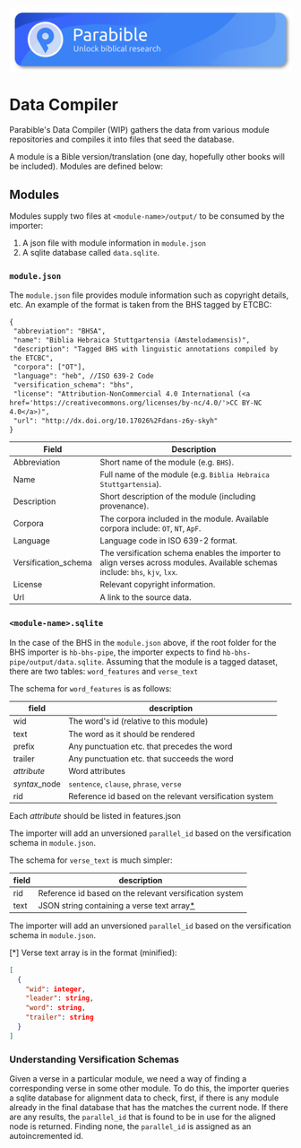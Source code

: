 ![Parabible header image](./header.png)

# Data Compiler

Parabible's Data Compiler (WIP) gathers the data from various module repositories and compiles it into files that seed the database.

A module is a Bible version/translation (one day, hopefully other books will be included). Modules are defined below:

## Modules

Modules supply two files at `<module-name>/output/` to be consumed by the importer:

1. A json file with module information in `module.json`
1. A sqlite database called `data.sqlite`.

### `module.json`

The `module.json` file provides module information such as copyright details, etc. An example of the format is taken from the BHS tagged by ETCBC:

```
{
 "abbreviation": "BHSA",
 "name": "Biblia Hebraica Stuttgartensia (Amstelodamensis)",
 "description": "Tagged BHS with linguistic annotations compiled by the ETCBC",
 "corpora": ["OT"],
 "language": "heb", //ISO 639-2 Code
 "versification_schema": "bhs",
 "license": "Attribution-NonCommercial 4.0 International (<a href='https://creativecommons.org/licenses/by-nc/4.0/'>CC BY-NC 4.0</a>)",
 "url": "http://dx.doi.org/10.17026%2Fdans-z6y-skyh"
}
```

Field | Description
--- | ---
Abbreviation | Short name of the module (e.g. `BHS`).
Name | Full name of the module (e.g. `Biblia Hebraica Stuttgartensia`).
Description | Short description of the module (including provenance).
Corpora | The corpora included in the module. Available corpora include: `OT`, `NT`, `ApF`.
Language | Language code in ISO 639-2 format.
Versification_schema | The versification schema enables the importer to align verses across modules. Available schemas include: `bhs`, `kjv`, `lxx`.
License | Relevant copyright information.
Url | A link to the source data.

### `<module-name>.sqlite`

In the case of the BHS in the `module.json` above, if the root folder for the BHS importer is `hb-bhs-pipe`, the importer expects to find `hb-bhs-pipe/output/data.sqlite`. Assuming that the module is a tagged dataset, there are two tables: `word_features` and `verse_text`

The schema for `word_features` is as follows:

| field | description |
|---|---|
| wid | The word's id (relative to this module) |
| text | The word as it should be rendered |
| prefix | Any punctuation etc. that precedes the word |
| trailer | Any punctuation etc. that succeeds the word |
| *attribute* | Word attributes |
| *syntax*_node | `sentence`, `clause`, `phrase`, `verse`  |
| rid | Reference id based on the relevant versification system |

Each *attribute* should be listed in features.json

The importer will add an unversioned `parallel_id` based on the versification schema in `module.json`.

The schema for `verse_text` is much simpler:

| field | description |
|---|---|
| rid | Reference id based on the relevant versification system |
| text | JSON string containing a verse text array[*](*) |

The importer will add an unversioned `parallel_id` based on the versification schema in `module.json`.

[*] Verse text array is in the format (minified):

```json
[
  {
    "wid": integer,
    "leader": string,
    "word": string,
    "trailer": string
  }
]
```


### Understanding Versification Schemas

Given a verse in a particular module, we need a way of finding a corresponding verse in some other module. To do this, the importer queries a sqlite database for alignment data to check, first, if there is any module already in the final database that has the matches the current node. If there are any results, the `parallel_id` that is found to be in use for the aligned node is returned. Finding none, the `parallel_id` is assigned as an autoincremented id.
